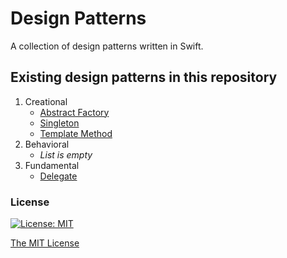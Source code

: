 # Design Patterns

A collection of design patterns written in Swift.

## Existing design patterns in this repository
1. Creational
   * [Abstract Factory](https://github.com/Ivaha-V/Design-Patterns/blob/main/Creational/AbstractFactory.playground/Contents.swift)
   * [Singleton](https://github.com/Ivaha-V/Design-Patterns/blob/main/Creational/Singleton.playground/Contents.swift)
   * [Template Method](https://github.com/Vitalii-Ivashchenko/Design-Patterns/blob/main/Creational/TemplateMethod.playground/Contents.swift)
2. Behavioral
   * _List is empty_
3. Fundamental
   * [Delegate](https://github.com/Ivaha-V/Design-Patterns/blob/main/Fundamental/Delegate.playground/Contents.swift)

### License
[![License: MIT](https://img.shields.io/badge/License-MIT-yellow.svg)](https://opensource.org/licenses/MIT)

[The MIT License](https://opensource.org/licenses/mit-license.php)
